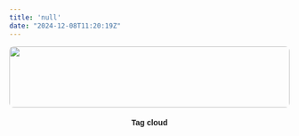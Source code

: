 ```yaml
---
title: 'null'
date: "2024-12-08T11:20:19Z"
---
```


<style type="text/css">






a:hover{
color: #446478;
padding:5px;

}

body,
html {
  width: 100%;
  height: 100%;
  font-family: sans-serif;
}


p{
text-align: left;
}

h2{
text-align: left;
}


h3{
text-align: left;
}

h4{
text-align: center;
}

h5{
text-align: center;
}



img {
  border-radius: 8px;
}

</style>

<body>


<p></p>

<img src="/./_index_files/banner.png" alt="" width="100%" height="110px"/>

<div class="tagcloud">

<center>

<H4>Tag cloud</H4>

<script>
$(document).ready(function(){
  $(".nav-tabs a").click(function(){
    $(this).tab('show');
  });
});

</div>

</script> 

</center>

</body>
</head>
</html>



 

